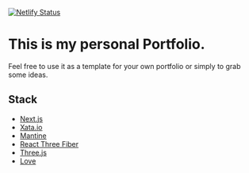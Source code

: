 [![Netlify Status](https://api.netlify.com/api/v1/badges/c74eeac8-e9b5-4efd-9270-b3a770703085/deploy-status)](https://app.netlify.com/sites/funny-mandazi-27ae5a/deploys)

# This is my personal Portfolio.

Feel free to use it as a template for your own portfolio or simply to grab some ideas.

## Stack

- [Next.js](https://nextjs.org/)
- [Xata.io](https://xata.io/)
- [Mantine](https://mantine.dev/)
- [React Three Fiber](https://docs.pmnd.rs/react-three-fiber/getting-started/introduction)
- [Three.js](https://threejs.org/)
- [Love](https://www.youtube.com/watch?v=dQw4w9WgXcQ)
